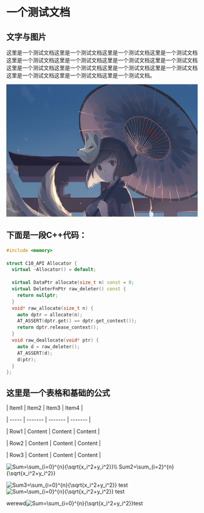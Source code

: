 # 一个测试文档

## 文字与图片

这里是一个测试文档这里是一个测试文档这里是一个测试文档这里是一个测试文档这里是一个测试文档这里是一个测试文档这里是一个测试文档这里是一个测试文档这里是一个测试文档这里是一个测试文档这里是一个测试文档这里是一个测试文档这里是一个测试文档这里是一个测试文档这里是一个测试文档。

![这里是一个测试图片](一个测试文档/image-01.png)

## 下面是一段C++代码：

```C++
#include <memory>

struct C10_API Allocator {
  virtual ~Allocator() = default;

  virtual DataPtr allocate(size_t n) const = 0;
  virtual DeleterFnPtr raw_deleter() const {
    return nullptr;
  }
  void* raw_allocate(size_t n) {
    auto dptr = allocate(n);
    AT_ASSERT(dptr.get() == dptr.get_context());
    return dptr.release_context();
  }
  void raw_deallocate(void* ptr) {
    auto d = raw_deleter();
    AT_ASSERT(d);
    d(ptr);
  }
};
```

## 这里是一个表格和基础的公式

| Item1 | Item2   | Item3   | Item4   |

| ----- | ------- | ------- | ------- |

| Row1  | Content | Content | Content |

| Row2  | Content | Content | Content |

| Row3  | Content | Content | Content |



<img src="https://www.zhihu.com/equation?tex=Sum=\sum_{i=0}^{n}{\sqrt{x_i^2+y_i^2}}\\
Sum2=\sum_{i=2}^{n}{\sqrt{x_i^2+y_i^2}}
" alt="Sum=\sum_{i=0}^{n}{\sqrt{x_i^2+y_i^2}}\\
Sum2=\sum_{i=2}^{n}{\sqrt{x_i^2+y_i^2}}
" class="ee_img tr_noresize" eeimg="1">



<img src="https://www.zhihu.com/equation?tex=Sum3=\sum_{i=0}^{n}{\sqrt{x_i^2+y_i^2}}
" alt="Sum3=\sum_{i=0}^{n}{\sqrt{x_i^2+y_i^2}}
" class="ee_img tr_noresize" eeimg="1">
test <img src="https://www.zhihu.com/equation?tex=Sum=\sum_{i=0}^{n}{\sqrt{x_i^2+y_i^2}}" alt="Sum=\sum_{i=0}^{n}{\sqrt{x_i^2+y_i^2}}" class="ee_img tr_noresize" eeimg="1">  test

werewd<img src="https://www.zhihu.com/equation?tex=Sum=\sum_{i=0}^{n}{\sqrt{x_i^2+y_i^2}}" alt="Sum=\sum_{i=0}^{n}{\sqrt{x_i^2+y_i^2}}" class="ee_img tr_noresize" eeimg="1">test
